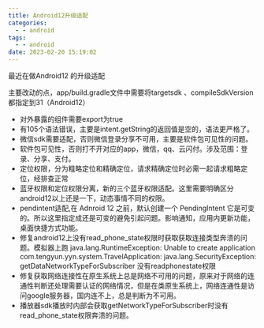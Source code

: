 ```yaml
---
title: Android12升级适配
categories:
  - - android
tags:
  - - android
date: 2023-02-20 15:19:02
---
```


最近在做Android12 的升级适配

主要改动的点，app/build.gradle文件中需要将targetsdk 、compileSdkVersion都指定到31（Android12）

- 对外暴露的组件需要export为true
- 有105个语法错误，主要是intent.getString的返回值是空的，语法更严格了。
- 微信sdk需要适配，否则微信登录分享不可用，主要是软件包可见性的问题。
- 软件包可见性，否则打不开对应的app，微信，qq、云闪付。涉及范围：登录、分享、支付。
- 定位权限，分为粗略定位和精确定位，请求精确定位时必需一起请求粗略定位，经排查正常
- 蓝牙权限和定位权限分离，新的三个蓝牙权限适配。这里需要明确区分android12以上还是一下，动态事情不同的权限。
- pendintent适配,在 Adnroid 12 之前，默认创建一个 PendingIntent 它是可变的。所以这里指定成还是可变的避免引起问题。影响通知，应用内更新功能，桌面快捷方式功能。
- 修复android12上没有read_phone_state权限时获取获取连接类型奔溃的问题。模拟器上跑 java.lang.RuntimeException: Unable to create application com.tengyun.yyn.system.TravelApplication: java.lang.SecurityException: getDataNetworkTypeForSubscriber 没有readphonestate权限
- 修复获取网络连接性在原生系统上总是网络不可用的问题，原来对于网络的连通性判断还处理需要认证的网络情况，但是在类原生系统上，网络连通性是访问google服务器，国内连不上，总是判断为不可用。
- 播放器sdk播放时内部会获取getNetworkTypeForSubscriber时没有read_phone_state权限奔溃的问题。

